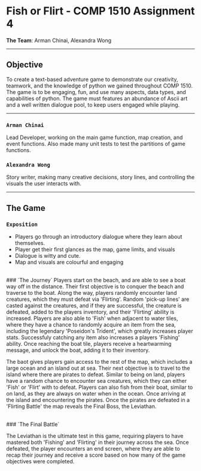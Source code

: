 # Fish or Flirt - COMP 1510 Assignment 4

<b>The Team</b>: Arman Chinai, Alexandra Wong

---

## Objective

To create a text-based adventure game to demonstrate our creativity, teamwork, and the knowledge of python we gained throughout COMP 1510. The game is to be engaging, fun, and use many aspects, data types, and capabilities of python. The game must features an abundance of Ascii art and a well written dialogue pool, to keep users engaged while playing.

---

### `Arman Chinai`

Lead Developer, working on the main game function, map creation, and event functions. Also made many unit tests to test the partitions of game functions. 

### `Alexandra Wong`

Story writer, making many creative decisions, story lines, and controlling the visuals the user interacts with.

---

## The Game

### `Exposition`

* Players go through an introductory dialogue where they learn about themselves.
* Player get their first glances as the map, game limits, and visuals
* Dialogue is witty and cute.
* Map and visuals are colourful and engaging


<br>
### `The Journey`
Players start on the beach, and are able to see a boat way off in the distance. Their first objective is to conquer the beach and traverse to the boat. Along the way, players randomly encounter land creatures, which they must defeat via 'Flirting'. Random 'pick-up lines' are casted against the creatures, and if they are successful, the creature is defeated, added to the players inventory, and their 'Flirting' ability is increased. Players are also able to 'Fish' when adjacent to water tiles, where they have a chance to randomly acquire an item from the sea, including the legendary 'Poseidon's Trident', which greatly increases player stats. Successfuly catching any item also increases a players 'Fishing' ability. Once reaching the boat tile, players receive a heartwarming message, and unlock the boat, adding it to their inventory.

The baot gives players gain access to the rest of the map, which includes a large ocean and an island out at sea. Their next objective is to travel to the island where there are pirates to defeat. Similar to being on land, players have a random chance to encounter sea creatures, which they can either 'Fish' or 'Flirt' with to defeat. Players can also fish from their boat, similar to on land, as they are always on water when in the ocean. Once arriving at the island and encountering the pirates. Once the pirates are defeated in a 'Flirting Battle' the map reveals the Final Boss, the Leviathan. 


<br>
### `The Final Battle`

The Leviathan is the ultimate test in this game, requiring players to have mastered both 'Fishing' and 'Flirting' in their journey across the sea. Once defeated, the player encounters an end screen, where they are able to recap their journey and receive a score based on how many of the game objectives were completed.
